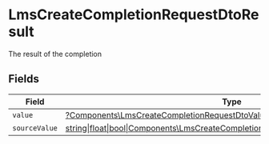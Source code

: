 # LmsCreateCompletionRequestDtoResult

The result of the completion


## Fields

| Field                                                                                                                                                    | Type                                                                                                                                                     | Required                                                                                                                                                 | Description                                                                                                                                              |
| -------------------------------------------------------------------------------------------------------------------------------------------------------- | -------------------------------------------------------------------------------------------------------------------------------------------------------- | -------------------------------------------------------------------------------------------------------------------------------------------------------- | -------------------------------------------------------------------------------------------------------------------------------------------------------- |
| `value`                                                                                                                                                  | [?Components\LmsCreateCompletionRequestDtoValue](../../Models/Components/LmsCreateCompletionRequestDtoValue.md)                                          | :heavy_minus_sign:                                                                                                                                       | N/A                                                                                                                                                      |
| `sourceValue`                                                                                                                                            | [string\|float\|bool\|Components\LmsCreateCompletionRequestDtoSourceValue4\|array\|null](../../Models/Components/LmsCreateCompletionRequestDtoSourceValue.md) | :heavy_minus_sign:                                                                                                                                       | N/A                                                                                                                                                      |